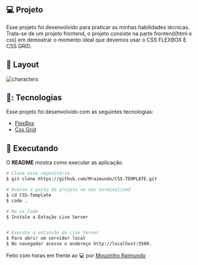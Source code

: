 ## 💻 Projeto

Esse projeto foi desenvolvido para praticar as minhas habilidades técnicas. Trata-se de um projeto frontend, o projeto consiste na parte frontend(html e css) em demostrar o  momento ideal que devemos usar o CSS FLEXBOX E CSS GRID.

## 🎨 Layout


 ![characters](https://user-images.githubusercontent.com/53385345/162801109-14b87a0a-0a25-4e19-9e7c-81e94be480a1.png)


## 🥉: Tecnologias

Esse projeto foi desenvolvido com as seguintes tecnologias:

- [FlexBox](https://developer.mozilla.org/pt-BR/docs/Web/CSS/CSS_Flexible_Box_Layout/Basic_Concepts_of_Flexbox)
- [Css Grid](https://developer.mozilla.org/pt-BR/docs/Web/CSS/CSS_Grid_Layout/Basic_Concepts_of_Grid_Layout)



## :notebook: Executando

O **README** mostra como executar as aplicação.

```bash
# Clone este repositório
$ git clone https://github.com/Mraimundo/CSS-TEMPLATE.git

# Acesse a pasta do projeto no seu terminal/cmd
$ cd CSS-Template
$ code .

# No vs Code
$ Instale a Extação Live Server


# Execute a extansão do Live Server
$ Para abrir um servidor local 
$ No navegador acesse o endereço http://localhost:5500.

```

Feito com horas em frente ao :computer: por [Mouzinho Raimundo](https://www.linkedin.com/in/mouzinho-raimundo/)
